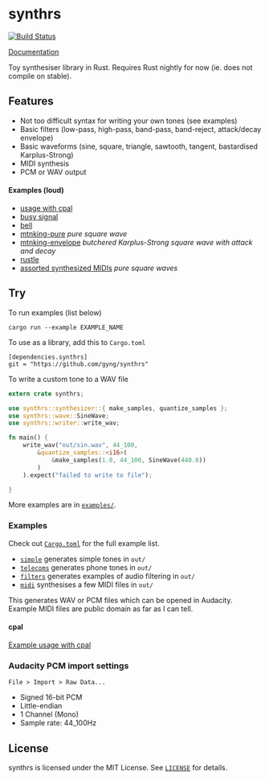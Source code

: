 # synthrs

[![Build Status](https://travis-ci.org/gyng/synthrs.svg?branch=master)](https://travis-ci.org/gyng/synthrs)

[Documentation](https://gyng.github.io/synthrs)

Toy synthesiser library in Rust. Requires Rust nightly for now (ie. does not compile on stable).

## Features

* Not too difficult syntax for writing your own tones (see examples)
* Basic filters (low-pass, high-pass, band-pass, band-reject, attack/decay envelope)
* Basic waveforms (sine, square, triangle, sawtooth, tangent, bastardised Karplus-Strong)
* MIDI synthesis
* PCM or WAV output

#### Examples (loud)

* [usage with cpal](https://github.com/gyng/midcat)
* [busy signal](examples/assets/busysignal.ogg)
* [bell](examples/assets/bell.ogg)
* [mtnking-pure](examples/assets/mountainking-puresquare.ogg) *pure square wave*
* [mtnking-envelope](examples/assets/mountainking.ogg) *butchered Karplus-Strong square wave with attack and decay*
* [rustle](examples/assets/rustle.ogg)
* [assorted synthesized MIDIs](http://sugoi.pw/samples/) *pure square waves*

## Try

To run examples (list below)

    cargo run --example EXAMPLE_NAME

To use as a library, add this to `Cargo.toml`

    [dependencies.synthrs]
    git = "https://github.com/gyng/synthrs"

To write a custom tone to a WAV file

```rust
extern crate synthrs;

use synthrs::synthesizer::{ make_samples, quantize_samples };
use synthrs::wave::SineWave;
use synthrs::writer::write_wav;

fn main() {
    write_wav("out/sin.wav", 44_100,
        &quantize_samples::<i16>(
            &make_samples(1.0, 44_100, SineWave(440.0))
        )
    ).expect("failed to write to file");

}
```

More examples are in [`examples/`](examples/).

### Examples

Check out [`Cargo.toml`](Cargo.toml) for the full example list.

* [`simple`](examples/simple.rs) generates simple tones in `out/`
* [`telecoms`](examples/telecoms.rs) generates phone tones in `out/`
* [`filters`](examples/filters.rs) generates examples of audio filtering in `out/`
* [`midi`](examples/midi.rs) synthesises a few MIDI files in `out/`

This generates WAV or PCM files which can be opened in Audacity. Example MIDI files are public domain as far as I can tell.

#### cpal

[Example usage with cpal](https://github.com/gyng/midcat)

### Audacity PCM import settings

`File > Import > Raw Data...`

* Signed 16-bit PCM
* Little-endian
* 1 Channel (Mono)
* Sample rate: 44_100Hz

## License

synthrs is licensed under the MIT License. See [`LICENSE`](LICENSE) for details.

